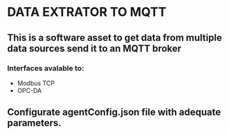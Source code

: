 # DATA EXTRATOR TO MQTT

## This is a software asset to get data from multiple data sources send it to an MQTT broker

### Interfaces avalable to:
- Modbus TCP
- OPC-DA


## Configurate agentConfig.json file with adequate parameters.
